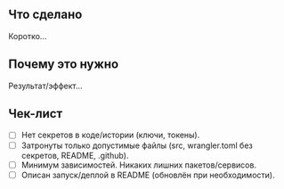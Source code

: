 ## Что сделано
Коротко…

## Почему это нужно
Результат/эффект…

## Чек-лист
- [ ] Нет секретов в коде/истории (ключи, токены).
- [ ] Затронуты только допустимые файлы (src, wrangler.toml без секретов, README, .github).
- [ ] Минимум зависимостей. Никаких лишних пакетов/сервисов.
- [ ] Описан запуск/деплой в README (обновлён при необходимости).
